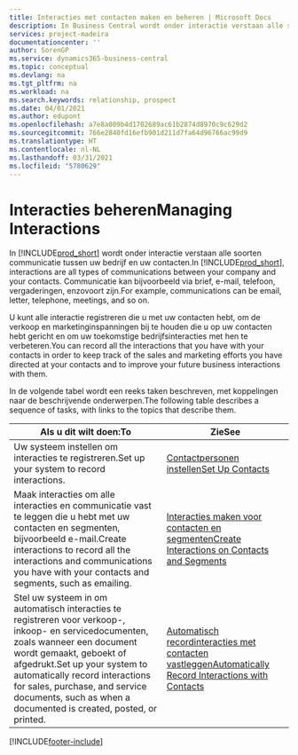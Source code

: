 ```yaml
---
title: Interacties met contacten maken en beheren | Microsoft Docs
description: In Business Central wordt onder interactie verstaan alle soorten communicatie tussen uw bedrijf en uw contacten. Communicatie kan bijvoorbeeld via brief, e-mail, telefoon, vergaderingen, enzovoort zijn.
services: project-madeira
documentationcenter: ''
author: SorenGP
ms.service: dynamics365-business-central
ms.topic: conceptual
ms.devlang: na
ms.tgt_pltfrm: na
ms.workload: na
ms.search.keywords: relationship, prospect
ms.date: 04/01/2021
ms.author: edupont
ms.openlocfilehash: a7e8a009b4d1702689ac61b2874d8970c9c629d2
ms.sourcegitcommit: 766e2840fd16efb901d211d7fa64d96766ac99d9
ms.translationtype: HT
ms.contentlocale: nl-NL
ms.lasthandoff: 03/31/2021
ms.locfileid: "5780629"
---
```

# <a name="managing-interactions"></a><span data-ttu-id="abcc0-104">Interacties beheren</span><span class="sxs-lookup"><span data-stu-id="abcc0-104">Managing Interactions</span></span>
<span data-ttu-id="abcc0-105">In [!INCLUDE[prod_short](includes/prod_short.md)] wordt onder interactie verstaan alle soorten communicatie tussen uw bedrijf en uw contacten.</span><span class="sxs-lookup"><span data-stu-id="abcc0-105">In [!INCLUDE[prod_short](includes/prod_short.md)], interactions are all types of communications between your company and your contacts.</span></span> <span data-ttu-id="abcc0-106">Communicatie kan bijvoorbeeld via brief, e-mail, telefoon, vergaderingen, enzovoort zijn.</span><span class="sxs-lookup"><span data-stu-id="abcc0-106">For example, communications can be email, letter, telephone, meetings, and so on.</span></span>

<span data-ttu-id="abcc0-107">U kunt alle interactie registreren die u met uw contacten hebt, om de verkoop en marketinginspanningen bij te houden die u op uw contacten hebt gericht en om uw toekomstige bedrijfsinteracties met hen te verbeteren.</span><span class="sxs-lookup"><span data-stu-id="abcc0-107">You can record all the interactions that you have with your contacts in order to keep track of the sales and marketing efforts you have directed at your contacts and to improve your future business interactions with them.</span></span>

<span data-ttu-id="abcc0-108">In de volgende tabel wordt een reeks taken beschreven, met koppelingen naar de beschrijvende onderwerpen.</span><span class="sxs-lookup"><span data-stu-id="abcc0-108">The following table describes a sequence of tasks, with links to the topics that describe them.</span></span>

| <span data-ttu-id="abcc0-109">Als u dit wilt doen:</span><span class="sxs-lookup"><span data-stu-id="abcc0-109">To</span></span> | <span data-ttu-id="abcc0-110">Zie</span><span class="sxs-lookup"><span data-stu-id="abcc0-110">See</span></span> |
| --- | --- |
| <span data-ttu-id="abcc0-111">Uw systeem instellen om interacties te registreren.</span><span class="sxs-lookup"><span data-stu-id="abcc0-111">Set up your system to record interactions.</span></span> |[<span data-ttu-id="abcc0-112">Contactpersonen instellen</span><span class="sxs-lookup"><span data-stu-id="abcc0-112">Set Up Contacts</span></span>](marketing-setup-contacts.md) |
|<span data-ttu-id="abcc0-113">Maak interacties om alle interacties en communicatie vast te leggen die u hebt met uw contacten en segmenten, bijvoorbeeld e-mail.</span><span class="sxs-lookup"><span data-stu-id="abcc0-113">Create interactions to record all the interactions and communications you have with your contacts and segments, such as emailing.</span></span>|[<span data-ttu-id="abcc0-114">Interacties maken voor contacten en segmenten</span><span class="sxs-lookup"><span data-stu-id="abcc0-114">Create Interactions on Contacts and Segments</span></span>](marketing-how-create-interactions.md)|
|<span data-ttu-id="abcc0-115">Stel uw systeem in om automatisch interacties te registreren voor verkoop-, inkoop- en servicedocumenten, zoals wanneer een document wordt gemaakt, geboekt of afgedrukt.</span><span class="sxs-lookup"><span data-stu-id="abcc0-115">Set up your system to automatically record interactions for sales, purchase, and service documents, such as when a documented is created, posted, or printed.</span></span>|[<span data-ttu-id="abcc0-116">Automatisch recordinteracties met contacten vastleggen</span><span class="sxs-lookup"><span data-stu-id="abcc0-116">Automatically Record Interactions with Contacts</span></span>](marketing-auto-record-interactions.md)|


[!INCLUDE[footer-include](includes/footer-banner.md)]